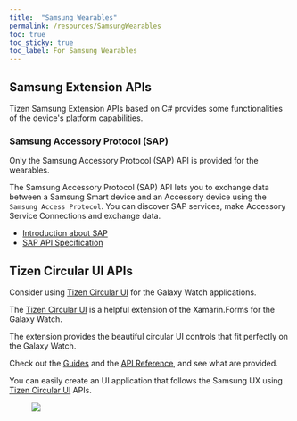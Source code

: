 ```yaml
---
title:  "Samsung Wearables"
permalink: /resources/SamsungWearables
toc: true
toc_sticky: true
toc_label: For Samsung Wearables
---
```


## Samsung Extension APIs
Tizen Samsung Extension APIs based on C# provides some functionalities of the device's platform capabilities.

### Samsung Accessory Protocol (SAP)
Only the Samsung Accessory Protocol (SAP) API is provided for the wearables.

The Samsung Accessory Protocol (SAP) API lets you to exchange data between a Samsung Smart device and an Accessory device using the `Samsung Access Protocol`. You can discover SAP services, make Accessory Service Connections and exchange data.

- [Introduction about SAP](https://developer.samsung.com/galaxy-watch/develop/tech-doc/tizen-wearable-extension-programming-guide/net/programming-NET)
- [SAP API Specification](https://img-developer.samsung.com/onlinedocs/gear/Tizen_SAP/namespaceSamsung_1_1Sap.html)

## Tizen Circular UI APIs
Consider using [Tizen Circular UI](https://github.com/Samsung/Tizen.CircularUI) for the Galaxy Watch applications.

The [Tizen Circular UI](https://github.com/Samsung/Tizen.CircularUI) is a helpful extension of the Xamarin.Forms for the Galaxy Watch.

The extension provides the beautiful circular UI controls that fit perfectly on the Galaxy Watch.

Check out the [Guides](https://samsung.github.io/Tizen.CircularUI/guide/Overview.html) and the [API Reference](https://samsung.github.io/Tizen.CircularUI/api/index.html), and see what are provided.

You can easily create an UI application that follows the Samsung UX using [Tizen Circular UI](https://github.com/Samsung/Tizen.CircularUI) APIs.
<figure>
    <img src="{{site.url}}{{site.baseurl}}/assets/images/resources/circularui_widgets.png">
</figure>
